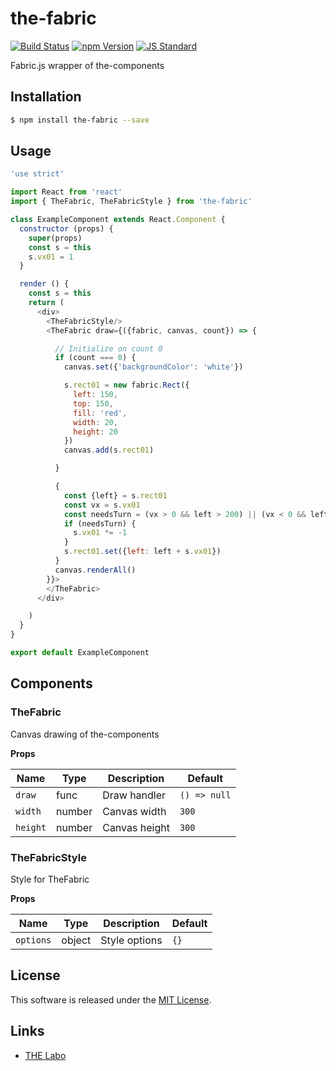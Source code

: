 the-fabric
==========

<!---
This file is generated by ape-tmpl. Do not update manually.
--->

<!-- Badge Start -->
<a name="badges"></a>

[![Build Status][bd_travis_shield_url]][bd_travis_url]
[![npm Version][bd_npm_shield_url]][bd_npm_url]
[![JS Standard][bd_standard_shield_url]][bd_standard_url]

[bd_repo_url]: https://github.com/the-labo/the-fabric
[bd_travis_url]: http://travis-ci.org/the-labo/the-fabric
[bd_travis_shield_url]: http://img.shields.io/travis/the-labo/the-fabric.svg?style=flat
[bd_travis_com_url]: http://travis-ci.com/the-labo/the-fabric
[bd_travis_com_shield_url]: https://api.travis-ci.com/the-labo/the-fabric.svg?token=
[bd_license_url]: https://github.com/the-labo/the-fabric/blob/master/LICENSE
[bd_codeclimate_url]: http://codeclimate.com/github/the-labo/the-fabric
[bd_codeclimate_shield_url]: http://img.shields.io/codeclimate/github/the-labo/the-fabric.svg?style=flat
[bd_codeclimate_coverage_shield_url]: http://img.shields.io/codeclimate/coverage/github/the-labo/the-fabric.svg?style=flat
[bd_gemnasium_url]: https://gemnasium.com/the-labo/the-fabric
[bd_gemnasium_shield_url]: https://gemnasium.com/the-labo/the-fabric.svg
[bd_npm_url]: http://www.npmjs.org/package/the-fabric
[bd_npm_shield_url]: http://img.shields.io/npm/v/the-fabric.svg?style=flat
[bd_standard_url]: http://standardjs.com/
[bd_standard_shield_url]: https://img.shields.io/badge/code%20style-standard-brightgreen.svg

<!-- Badge End -->


<!-- Description Start -->
<a name="description"></a>

Fabric.js wrapper of the-components

<!-- Description End -->


<!-- Overview Start -->
<a name="overview"></a>



<!-- Overview End -->


<!-- Sections Start -->
<a name="sections"></a>

<!-- Section from "doc/guides/01.Installation.md.hbs" Start -->

<a name="section-doc-guides-01-installation-md"></a>

Installation
-----

```bash
$ npm install the-fabric --save
```


<!-- Section from "doc/guides/01.Installation.md.hbs" End -->

<!-- Section from "doc/guides/02.Usage.md.hbs" Start -->

<a name="section-doc-guides-02-usage-md"></a>

Usage
---------

```javascript
'use strict'

import React from 'react'
import { TheFabric, TheFabricStyle } from 'the-fabric'

class ExampleComponent extends React.Component {
  constructor (props) {
    super(props)
    const s = this
    s.vx01 = 1
  }

  render () {
    const s = this
    return (
      <div>
        <TheFabricStyle/>
        <TheFabric draw={({fabric, canvas, count}) => {

          // Initialize on count 0
          if (count === 0) {
            canvas.set({'backgroundColor': 'white'})

            s.rect01 = new fabric.Rect({
              left: 150,
              top: 150,
              fill: 'red',
              width: 20,
              height: 20
            })
            canvas.add(s.rect01)

          }

          {
            const {left} = s.rect01
            const vx = s.vx01
            const needsTurn = (vx > 0 && left > 200) || (vx < 0 && left < 100)
            if (needsTurn) {
              s.vx01 *= -1
            }
            s.rect01.set({left: left + s.vx01})
          }
          canvas.renderAll()
        }}>
        </TheFabric>
      </div>

    )
  }
}

export default ExampleComponent

```


<!-- Section from "doc/guides/02.Usage.md.hbs" End -->

<!-- Section from "doc/guides/03.Components.md.hbs" Start -->

<a name="section-doc-guides-03-components-md"></a>

Components
-----------

### TheFabric

Canvas drawing of the-components

**Props**

| Name | Type | Description | Default |
| --- | --- | ---- | ---- |
| `draw` | func  | Draw handler | `() => null` |
| `width` | number  | Canvas width | `300` |
| `height` | number  | Canvas height | `300` |

### TheFabricStyle

Style for TheFabric

**Props**

| Name | Type | Description | Default |
| --- | --- | ---- | ---- |
| `options` | object  | Style options | `{}` |



<!-- Section from "doc/guides/03.Components.md.hbs" End -->


<!-- Sections Start -->


<!-- LICENSE Start -->
<a name="license"></a>

License
-------
This software is released under the [MIT License](https://github.com/the-labo/the-fabric/blob/master/LICENSE).

<!-- LICENSE End -->


<!-- Links Start -->
<a name="links"></a>

Links
------

+ [THE Labo][t_h_e_labo_url]

[t_h_e_labo_url]: https://github.com/the-labo

<!-- Links End -->

